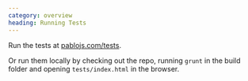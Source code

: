 ```yaml
--- 
category: overview
heading: Running Tests
---
```


Run the tests at [pablojs.com/tests](http://pablojs.com/tests).

Or run them locally by checking out the repo, running `grunt` in the build folder and opening `tests/index.html` in the browser.  
